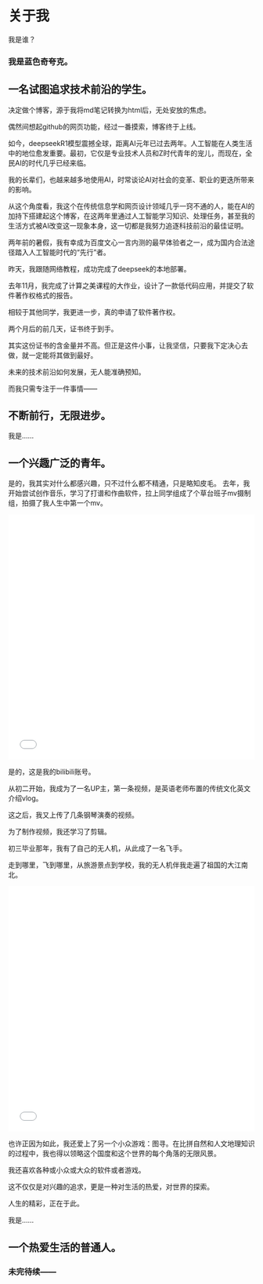 ﻿# 关于我

 
  <p>我是谁？</p>

  ### 我是蓝色奇夸克。

## 一名试图追求技术前沿的学生。
决定做个博客，源于我将md笔记转换为html后，无处安放的焦虑。

偶然间想起github的网页功能，经过一番摸索，博客终于上线。

如今，deepseekR1模型震撼全球，距离AI元年已过去两年。人工智能在人类生活中的地位愈发重要。最初，它仅是专业技术人员和Z时代青年的宠儿，而现在，全民AI的时代几乎已经来临。

我的长辈们，也越来越多地使用AI，时常谈论AI对社会的变革、职业的更迭所带来的影响。

从这个角度看，我这个在传统信息学和网页设计领域几乎一窍不通的人，能在AI的加持下搭建起这个博客，在这两年里通过人工智能学习知识、处理任务，甚至我的生活方式被AI改变这一现象本身，这一切都是我努力追逐科技前沿的最佳证明。

两年前的暑假，我有幸成为百度文心一言内测的最早体验者之一，成为国内合法途径踏入人工智能时代的“先行”者。

昨天，我跟随网络教程，成功完成了deepseek的本地部署。

去年11月，我完成了计算之美课程的大作业，设计了一款低代码应用，并提交了软件著作权格式的报告。

相较于其他同学，我更进一步，真的申请了软件著作权。

两个月后的前几天，证书终于到手。

其实这份证书的含金量并不高。但正是这件小事，让我坚信，只要我下定决心去做，就一定能将其做到最好。

未来的技术前沿如何发展，无人能准确预知。

而我只需专注于一件事情——

## 不断前行，无限进步。


我是……
## 一个兴趣广泛的青年。

是的，我其实对什么都感兴趣，只不过什么都不精通，只是略知皮毛。
去年，我开始尝试创作音乐，学习了打谱和作曲软件，拉上同学组成了个草台班子mv摄制组，拍摄了我人生中第一个mv。

 <iframe src="//player.bilibili.com/player.html?isOutside=true&aid=1450567342&bvid=BV1Kv421y7Ri&cid=25618680786&p=1" 
        scrolling="no" 
        border="0" 
        frameborder="no" 
        framespacing="0" 
        allowfullscreen="true" 
        style="width:100%; height:500px;"> </iframe>

是的，这是我的bilibili账号。

从初二开始，我成为了一名UP主，第一条视频，是英语老师布置的传统文化英文介绍vlog。

这之后，我又上传了几条钢琴演奏的视频。

为了制作视频，我还学习了剪辑。

初三毕业那年，我有了自己的无人机，从此成了一名飞手。

走到哪里，飞到哪里，从旅游景点到学校，我的无人机伴我走遍了祖国的大江南北。

<iframe src="//player.bilibili.com/player.html?isOutside=true&aid=113571837123028&bvid=BV1eezpY4EPi&cid=27110803630&p=1" 
        scrolling="no" 
        border="0" 
        frameborder="no" 
        framespacing="0" 
        allowfullscreen="true" 
        style="width:100%; height:500px;"> </iframe>

也许正因为如此，我还爱上了另一个小众游戏：图寻。在比拼自然和人文地理知识的过程中，我也得以领略这个国度和这个世界的每个角落的无限风景。

我还喜欢各种或小众或大众的软件或者游戏。

这不仅仅是对兴趣的追求，更是一种对生活的热爱，对世界的探索。

人生的精彩，正在于此。

我是……


## 一个热爱生活的普通人。


### 未完待续——
